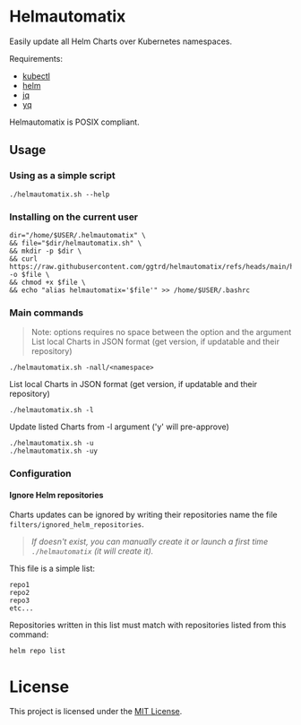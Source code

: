 # Helmautomatix

Easily update all Helm Charts over Kubernetes namespaces.

Requirements:
- [kubectl](https://kubernetes.io/fr/docs/reference/kubectl/)
- [helm](https://helm.sh/docs/intro/install/)
- [jq](https://jqlang.org/)
- [yq](https://mikefarah.gitbook.io/yq)


Helmautomatix is POSIX compliant.


## Usage


### Using as a simple script
```
./helmautomatix.sh --help
```


### Installing on the current user
```
dir="/home/$USER/.helmautomatix" \
&& file="$dir/helmautomatix.sh" \
&& mkdir -p $dir \
&& curl https://raw.githubusercontent.com/ggtrd/helmautomatix/refs/heads/main/helmautomatix.sh -o $file \
&& chmod +x $file \
&& echo "alias helmautomatix='$file'" >> /home/$USER/.bashrc
```


### Main commands
>Note: options requires no space between the option and the argument 
List local Charts in JSON format (get version, if updatable and their repository)
```
./helmautomatix.sh -nall/<namespace>
```
List local Charts in JSON format (get version, if updatable and their repository)
```
./helmautomatix.sh -l
```
Update listed Charts from -l argument ('y' will pre-approve)
```
./helmautomatix.sh -u
./helmautomatix.sh -uy
```


### Configuration
#### Ignore Helm repositories 
Charts updates can be ignored by writing their repositories name the file `filters/ignored_helm_repositories`.
> *If doesn't exist, you can manually create it or launch a first time `./helmautomatix` (it will create it).*

This file is a simple list:
```
repo1
repo2
repo3
etc...
```

Repositories written in this list must match with repositories listed from this command:
```
helm repo list
```

# License
This project is licensed under the [MIT License](https://github.com/ggtrd/helmautomatix/blob/main/LICENSE.md).